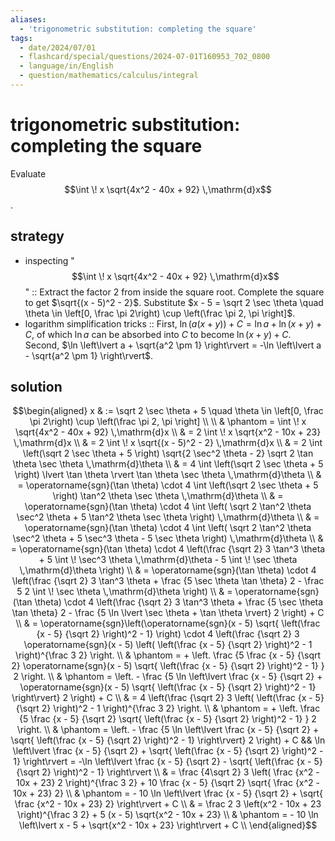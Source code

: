 ```yaml
---
aliases:
  - 'trigonometric substitution: completing the square'
tags:
  - date/2024/07/01
  - flashcard/special/questions/2024-07-01T160953_702_0800
  - language/in/English
  - question/mathematics/calculus/integral
---
```


# trigonometric substitution: completing the square

Evaluate $$\int \! x \sqrt{4x^2 - 40x + 92} \,\mathrm{d}x$$.

## strategy

- inspecting "$$\int \! x \sqrt{4x^2 - 40x + 92} \,\mathrm{d}x$$" :: Extract the factor $2$ from inside the square root. Complete the square to get $\sqrt{(x - 5)^2 - 2}$. Substitute $x - 5 = \sqrt 2 \sec \theta \quad \theta \in \left[0, \frac \pi 2\right) \cup \left(\frac \pi 2, \pi \right]$.
- logarithm simplification tricks :: First, $\ln(a(x + y)) + C = \ln a + \ln(x + y) + C$, of which $\ln a$ can be absorbed into $C$ to become $\ln(x + y) + C$. Second, $\ln \left\lvert a + \sqrt{a^2 \pm 1} \right\rvert = -\ln \left\lvert a - \sqrt{a^2 \pm 1} \right\rvert$.

## solution

$$\begin{aligned}
x & := \sqrt 2 \sec \theta + 5 \quad \theta \in \left[0, \frac \pi 2\right) \cup \left(\frac \pi 2, \pi \right] \\
\\
& \phantom = \int \! x \sqrt{4x^2 - 40x + 92} \,\mathrm{d}x \\
& = 2 \int \! x \sqrt{x^2 - 10x + 23} \,\mathrm{d}x \\
& = 2 \int \! x \sqrt{(x - 5)^2 - 2} \,\mathrm{d}x \\
& = 2 \int \left(\sqrt 2 \sec \theta + 5 \right) \sqrt{2 \sec^2 \theta - 2} \sqrt 2 \tan \theta \sec \theta \,\mathrm{d}\theta \\
& = 4 \int \left(\sqrt 2 \sec \theta + 5 \right) \lvert \tan \theta \rvert \tan \theta \sec \theta \,\mathrm{d}\theta \\
& = \operatorname{sgn}(\tan \theta) \cdot 4 \int \left(\sqrt 2 \sec \theta + 5 \right) \tan^2 \theta \sec \theta \,\mathrm{d}\theta \\
& = \operatorname{sgn}(\tan \theta) \cdot 4 \int \left( \sqrt 2 \tan^2 \theta \sec^2 \theta + 5 \tan^2 \theta \sec \theta \right) \,\mathrm{d}\theta \\
& = \operatorname{sgn}(\tan \theta) \cdot 4 \int \left( \sqrt 2 \tan^2 \theta \sec^2 \theta + 5 \sec^3 \theta - 5 \sec \theta \right) \,\mathrm{d}\theta \\
& = \operatorname{sgn}(\tan \theta) \cdot 4 \left(\frac {\sqrt 2} 3 \tan^3 \theta + 5 \int \! \sec^3 \theta \,\mathrm{d}\theta - 5 \int \! \sec \theta \,\mathrm{d}\theta \right) \\
& = \operatorname{sgn}(\tan \theta) \cdot 4 \left(\frac {\sqrt 2} 3 \tan^3 \theta + \frac {5 \sec \theta \tan \theta} 2 - \frac 5 2 \int \! \sec \theta \,\mathrm{d}\theta \right) \\
& = \operatorname{sgn}(\tan \theta) \cdot 4 \left(\frac {\sqrt 2} 3 \tan^3 \theta + \frac {5 \sec \theta \tan \theta} 2 - \frac {5 \ln \lvert \sec \theta + \tan \theta \rvert} 2 \right) + C \\
& = \operatorname{sgn}\left(\operatorname{sgn}(x - 5) \sqrt{ \left(\frac {x - 5} {\sqrt 2} \right)^2 - 1} \right) \cdot 4 \left(\frac {\sqrt 2} 3 \operatorname{sgn}(x - 5) \left( \left(\frac {x - 5} {\sqrt 2} \right)^2 - 1 \right)^{\frac 3 2} \right. \\
& \phantom = + \left. \frac {5 \frac {x - 5} {\sqrt 2} \operatorname{sgn}(x - 5) \sqrt{ \left(\frac {x - 5} {\sqrt 2} \right)^2 - 1} } 2 \right. \\
& \phantom = \left. - \frac {5 \ln \left\lvert \frac {x - 5} {\sqrt 2} + \operatorname{sgn}(x - 5) \sqrt{ \left(\frac {x - 5} {\sqrt 2} \right)^2 - 1} \right\rvert} 2 \right) + C \\
& = 4 \left(\frac {\sqrt 2} 3 \left( \left(\frac {x - 5} {\sqrt 2} \right)^2 - 1 \right)^{\frac 3 2} \right. \\
& \phantom = + \left. \frac {5 \frac {x - 5} {\sqrt 2} \sqrt{ \left(\frac {x - 5} {\sqrt 2} \right)^2 - 1} } 2 \right. \\
& \phantom = \left. - \frac {5 \ln \left\lvert \frac {x - 5} {\sqrt 2} + \sqrt{ \left(\frac {x - 5} {\sqrt 2} \right)^2 - 1} \right\rvert} 2 \right) + C  && \ln \left\lvert \frac {x - 5} {\sqrt 2} + \sqrt{ \left(\frac {x - 5} {\sqrt 2} \right)^2 - 1} \right\rvert = -\ln \left\lvert \frac {x - 5} {\sqrt 2} - \sqrt{ \left(\frac {x - 5} {\sqrt 2} \right)^2 - 1} \right\rvert \\
& = \frac {4\sqrt 2} 3 \left( \frac {x^2 - 10x + 23} 2 \right)^{\frac 3 2} + 10 \frac {x - 5} {\sqrt 2} \sqrt{ \frac {x^2 - 10x + 23} 2} \\
& \phantom = - 10 \ln \left\lvert \frac {x - 5} {\sqrt 2} + \sqrt{ \frac {x^2 - 10x + 23} 2} \right\rvert + C \\
& = \frac 2 3 \left(x^2 - 10x + 23 \right)^{\frac 3 2} + 5 (x - 5) \sqrt{x^2 - 10x + 23} \\
& \phantom = - 10 \ln \left\lvert x - 5 + \sqrt{x^2 - 10x + 23} \right\rvert + C \\
\end{aligned}$$
